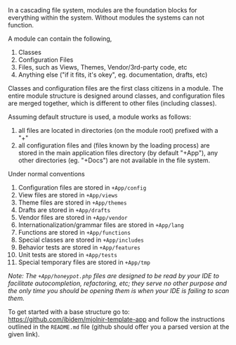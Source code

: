 In a cascading file system, modules are the foundation blocks for everything
within the system. Without modules the systems can not function.

A module can contain the following,

 1. Classes
 2. Configuration Files
 3. Files, such as Views, Themes, Vendor/3rd-party code, etc
 4. Anything else ("if it fits, it's okey", eg. documentation, drafts, etc)

Classes and configuration files are the first class citizens in a module. The
entire module structure is designed around classes, and configuration files are
merged together, which is different to other files (including classes).

Assuming default structure is used, a module works as follows:

  1. all files are located in directories (on the module root) prefixed
 with a "+"
  2. all configuration files and (files known by the loading process) are stored
 in the main application files directory (by default "+App"), any other
 directories (eg. "+Docs") are not available in the file system.

Under normal conventions

 1. Configuration files are stored in `+App/config`
 2. View files are stored in `+App/views`
 3. Theme files are stored in `+App/themes`
 4. Drafts are stored in `+App/drafts`
 5. Vendor files are stored in `+App/vendor`
 6. Internationalization/grammar files are stored in `+App/lang`
 7. Functions are stored in `+App/functions`
 8. Special classes are stored in `+App/includes`
 9. Behavior tests are stored in `+App/features`
 10. Unit tests are stored in `+App/tests`
 11. Special temporary files are stored in `+App/tmp`

*Note: The `+App/honeypot.php` files are designed to be read by your IDE to
facilitate autocompletion, refactoring, etc; they serve no other purpose and the
only time you should be opening them is when your IDE is failing to scan them.*

To get started with a base structure go to:
<https://github.com/ibidem/mjolnir-template-app> and follow the instructions
outlined in the `README.md` file (github should offer you a parsed version at
the given link).
